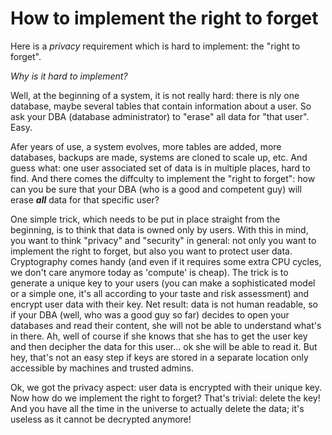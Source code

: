 # How to implement the right to forget

Here is a _privacy_ requirement which is hard to implement: the "right to forget".

_Why is it hard to implement?_

Well, at the beginning of a system, it is not really hard: there is nly one database, maybe several tables that contain information about a user. So ask your DBA (database administrator) to "erase" all data for "that user". Easy.

Afer years of use, a system evolves, more tables are added, more databases, backups are made, systems are cloned to scale up, etc. And guess what: one user associated set of data is in multiple places, hard to find. And there comes the diffculty to implement the "right to forget": how can you be sure that your DBA (who is a good and competent guy) will erase **_all_** data for that specific user?

One simple trick, which needs to be put in place straight from the beginning, is to think that data is owned only by users. With this in mind, you want to think "privacy" and "security" in general: not only you want to implement the right to forget, but also you want to protect user data. Cryptography comes handy (and even if it requires some extra CPU cycles, we don't care anymore today as 'compute' is cheap). The trick is to generate a unique key to your users (you can make a sophisticated model or a simple one, it's all according to your taste and risk assessment) and encrypt user data with their key. Net result: data is not human readable, so if your DBA (well, who was a good guy so far) decides to open your databases and read their content, she will not be able to understand what's in there. Ah, well of course if she knows that she has to get the user key and then decipher the data for this user... ok she will be able to read it. But hey, that's not an easy step if keys are stored in a separate location only accessible by machines and trusted admins. 

Ok, we got the privacy aspect: user data is encrypted with their unique key. Now how do we implement the right to forget? That's trivial: delete the key! And you have all the time in the universe to actually delete the data; it's useless as it cannot be decrypted anymore!